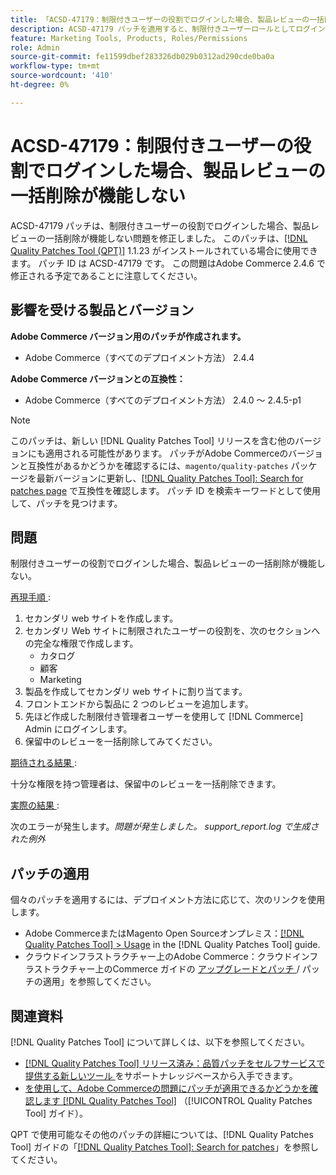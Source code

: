 ```yaml
---
title: 「ACSD-47179：制限付きユーザーの役割でログインした場合、製品レビューの一括削除が機能しない」
description: ACSD-47179 パッチを適用すると、制限付きユーザーロールとしてログインした際に商品レビューの一括削除が機能しないAdobe Commerceの問題を修正できます。
feature: Marketing Tools, Products, Roles/Permissions
role: Admin
source-git-commit: fe11599dbef283326db029b0312ad290cde0ba0a
workflow-type: tm+mt
source-wordcount: '410'
ht-degree: 0%

---
```


# ACSD-47179：制限付きユーザーの役割でログインした場合、製品レビューの一括削除が機能しない

ACSD-47179 パッチは、制限付きユーザーの役割でログインした場合、製品レビューの一括削除が機能しない問題を修正しました。 このパッチは、[[!DNL Quality Patches Tool (QPT)]](https://experienceleague.adobe.com/ja/docs/commerce-knowledge-base/kb/announcements/commerce-announcements/magento-quality-patches-released-new-tool-to-self-serve-quality-patches) 1.1.23 がインストールされている場合に使用できます。 パッチ ID は ACSD-47179 です。 この問題はAdobe Commerce 2.4.6 で修正される予定であることに注意してください。

## 影響を受ける製品とバージョン

**Adobe Commerce バージョン用のパッチが作成されます。**

* Adobe Commerce（すべてのデプロイメント方法） 2.4.4

**Adobe Commerce バージョンとの互換性：**

* Adobe Commerce（すべてのデプロイメント方法） 2.4.0 ～ 2.4.5-p1

>[!NOTE]
>
>このパッチは、新しい [!DNL Quality Patches Tool] リリースを含む他のバージョンにも適用される可能性があります。 パッチがAdobe Commerceのバージョンと互換性があるかどうかを確認するには、`magento/quality-patches` パッケージを最新バージョンに更新し、[[!DNL Quality Patches Tool]: Search for patches page](https://experienceleague.adobe.com/tools/commerce-quality-patches/index.html?lang=ja) で互換性を確認します。 パッチ ID を検索キーワードとして使用して、パッチを見つけます。

## 問題

制限付きユーザーの役割でログインした場合、製品レビューの一括削除が機能しない。

<u> 再現手順 </u>:

1. セカンダリ web サイトを作成します。
1. セカンダリ Web サイトに制限されたユーザーの役割を、次のセクションへの完全な権限で作成します。
   * カタログ
   * 顧客
   * Marketing
1. 製品を作成してセカンダリ web サイトに割り当てます。
1. フロントエンドから製品に 2 つのレビューを追加します。
1. 先ほど作成した制限付き管理者ユーザーを使用して [!DNL Commerce] Admin にログインします。
1. 保留中のレビューを一括削除してみてください。

<u> 期待される結果 </u>:

十分な権限を持つ管理者は、保留中のレビューを一括削除できます。

<u> 実際の結果 </u>:

次のエラーが発生します。_問題が発生しました。 support_report.log で生成された例外_

## パッチの適用

個々のパッチを適用するには、デプロイメント方法に応じて、次のリンクを使用します。

* Adobe CommerceまたはMagento Open Sourceオンプレミス：[[!DNL Quality Patches Tool] > Usage](/help/tools/quality-patches-tool/usage.md) in the [!DNL Quality Patches Tool] guide.
* クラウドインフラストラクチャー上のAdobe Commerce：クラウドインフラストラクチャー上のCommerce ガイドの [ アップグレードとパッチ ](https://experienceleague.adobe.com/docs/commerce-cloud-service/user-guide/develop/upgrade/apply-patches.html?lang=ja)/ パッチの適用」を参照してください。

## 関連資料

[!DNL Quality Patches Tool] について詳しくは、以下を参照してください。

* [[!DNL Quality Patches Tool]  リリース済み：品質パッチをセルフサービスで提供する新しいツール ](https://experienceleague.adobe.com/ja/docs/commerce-knowledge-base/kb/announcements/commerce-announcements/magento-quality-patches-released-new-tool-to-self-serve-quality-patches) をサポートナレッジベースから入手できます。
* [ を使用して、Adobe Commerceの問題にパッチが適用できるかどうかを確認します  [!DNL Quality Patches Tool]](/help/tools/quality-patches-tool/patches-available-in-qpt/check-patch-for-magento-issue-with-magento-quality-patches.md) （[!UICONTROL Quality Patches Tool] ガイド）。


QPT で使用可能なその他のパッチの詳細については、[!DNL Quality Patches Tool] ガイドの「[[!DNL Quality Patches Tool]: Search for patches](https://experienceleague.adobe.com/tools/commerce-quality-patches/index.html?lang=ja)」を参照してください。
